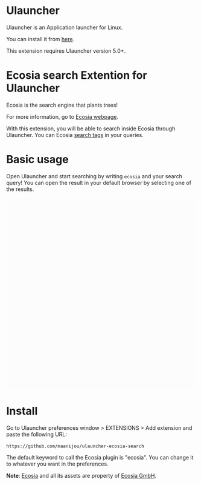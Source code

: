# Ulauncher
 Ulauncher is an Application launcher for Linux.
 
 You can install it from [here](https://ulauncher.io/#Download).

 This extension requires Ulauncher version 5.0+.

# Ecosia search Extention for Ulauncher
Ecosia is the search engine that plants trees! 

For more information, go to [Ecosia webpage](https://info.ecosia.org/what).

With this extension, you will be able to search inside Ecosia through Ulauncher. You can Ecosia [search tags](https://ecosia.zendesk.com/hc/en-us/articles/201657321-What-are-search-tags-) in your queries.

# Basic usage

Open Ulauncher and start searching by writing `ecosia` and your search query! You can open the result in your default browser by selecting one of the results.

![Preview](tutorial.gif)

# Install

Go to Ulauncher preferences window > EXTENSIONS > Add extension and paste the following URL:

    https://github.com/maanijou/ulauncher-ecosia-search

The default keyword to call the Ecosia plugin is "ecosia". You can change it to whatever you want in the preferences.


**Note**: [Ecosia](https://www.ecosia.org/) and all its assets are property of [Ecosia GmbH](https://info.ecosia.org/about).
